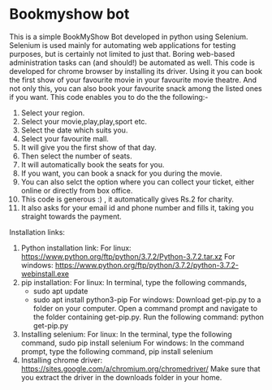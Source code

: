 # Bookmyshow bot
This is a simple BookMyShow Bot developed in python using Selenium. 
Selenium is used mainly for automating web applications for testing purposes, but is certainly not limited to just that. Boring web-based administration tasks can (and should!) be automated as well.
This code is developed for chrome browser by installing its driver. Using it you can book the first show of your favourite movie in your favourite movie theatre. And not only this, you can also book your favourite snack among the listed ones if you want. 
This code enables you to do the the following:-
1) Select your region.
2) Select your movie,play,play,sport etc.
3) Select the date which suits you.
4) Select your favourite mall.
5) It will give you the first show of that day.
6) Then select the number of seats.
7) It will automatically book the seats for you.
8) If you want, you can book a snack for you during the movie.
9) You can also selct the option where you can collect your ticket, either online or directly from box office.
10) This code is generous :) , it automatically gives Rs.2 for charity. 
11) It also asks for your email id and phone number and fills it, taking you straight towards the payment.

Installation links:
1) Python installation link: 
   For linux:
      https://www.python.org/ftp/python/3.7.2/Python-3.7.2.tar.xz
   For windows:
      https://www.python.org/ftp/python/3.7.2/python-3.7.2-webinstall.exe
2) pip installation:
   For linux:
      In terminal, type the following commands,
      * sudo apt update
      * sudo apt install python3-pip
   For windows:
      Download get-pip.py to a folder on your computer.
      Open a command prompt and navigate to the folder containing get-pip.py.
      Run the following command:
      python get-pip.py
3) Installing selenium:
   For linux:
      In the terminal, type the following command,
      sudo pip install selenium
   For windows:
      In the command prompt, type the following command,
      pip install selenium
4) Installing chrome driver:
   https://sites.google.com/a/chromium.org/chromedriver/
   Make sure that you extract the driver in the downloads folder in your home.
